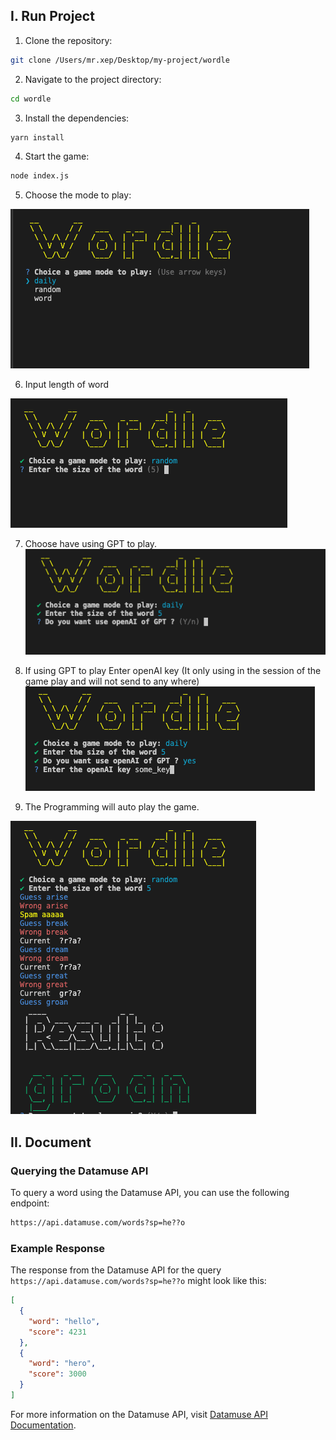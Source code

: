 ## I. Run Project

1. Clone the repository:
  ```sh
  git clone /Users/mr.xep/Desktop/my-project/wordle
  ```

2. Navigate to the project directory:
  ```sh
  cd wordle
  ```

3. Install the dependencies:
  ```sh
  yarn install
  ```

4. Start the game:
  ```sh
  node index.js
  ```

5. Choose the mode to play:

![alt text](image.png)

6. Input length of word

![alt text](image-1.png)

7. Choose have using GPT to play.
![alt text](image-3.png)

8. If using GPT to play Enter openAI key (It only using in the session of the game play and will not send to any where)
![alt text](image-4.png)

9. The Programming will auto play the game.

![alt text](image-2.png)

## II. Document

### Querying the Datamuse API

To query a word using the Datamuse API, you can use the following endpoint:

```sh
https://api.datamuse.com/words?sp=he??o
```

### Example Response

The response from the Datamuse API for the query `https://api.datamuse.com/words?sp=he??o` might look like this:

```json
[
  {
    "word": "hello",
    "score": 4231
  },
  {
    "word": "hero",
    "score": 3000
  }
]
```

For more information on the Datamuse API, visit [Datamuse API Documentation](https://www.datamuse.com/api/).
